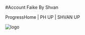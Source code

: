 #Account Faike By Shvan 


ProgressHome | PH UP | SHVAN UP


![logo](https://media.discordapp.net/attachments/805822354512019466/861179511416291339/image0-2.jpg)
